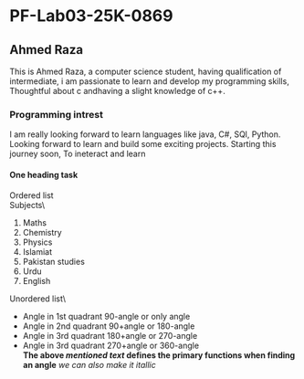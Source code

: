 # PF-Lab03-25K-0869
## Ahmed Raza
This is Ahmed Raza, a computer science student, having qualification of intermediate, i am passionate to learn and develop my programming skills, Thoughtful about c andhaving a slight knowledge of c++.
### Programming intrest
I am really looking forward to learn languages like java, C#, SQl, Python. Looking forward to learn and build some exciting projects.
Starting this journey soon, To ineteract and learn
#### One heading task
Ordered list\
Subjects\
1. Maths
2. Chemistry
3. Physics
4. Islamiat
5. Pakistan studies
6. Urdu
7. English
   
Unordered list\
* Angle in 1st quadrant 90-angle or only angle
* Angle in 2nd quadrant 90+angle or 180-angle
* Angle in 3rd quadrant 180+angle or 270-angle
* Angle in 3rd quadrant 270+angle or 360-angle\
**The above _mentioned text_ defines the primary functions when finding an angle**
_we can also make it itallic_


